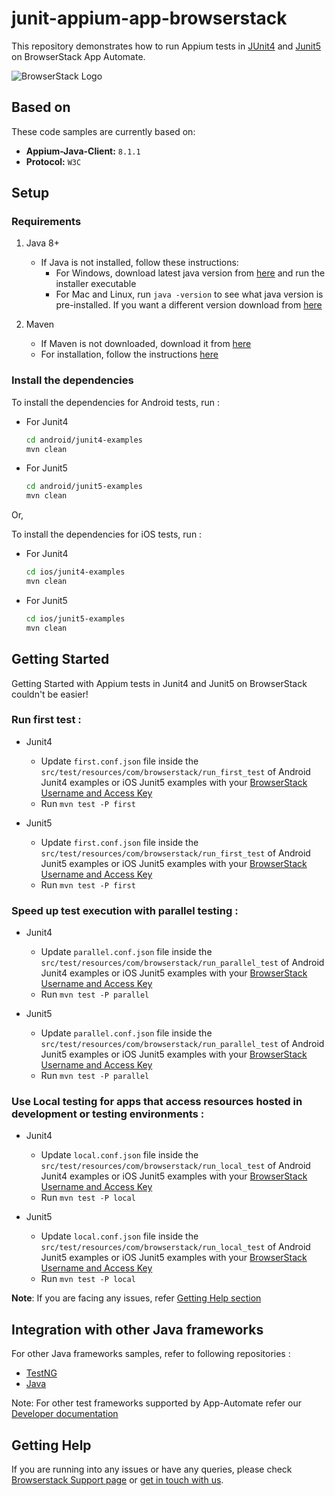 # junit-appium-app-browserstack

This repository demonstrates how to run Appium tests in [JUnit4](http://junit.org/junit4/) and [Junit5](https://junit.org/junit5/) on BrowserStack App Automate.

![BrowserStack Logo](https://d98b8t1nnulk5.cloudfront.net/production/images/layout/logo-header.png?1469004780)

## Based on

These code samples are currently based on:

- **Appium-Java-Client:** `8.1.1`
- **Protocol:** `W3C`

## Setup

### Requirements

1. Java 8+

    - If Java is not installed, follow these instructions:
        - For Windows, download latest java version from [here](https://java.com/en/download/) and run the installer executable
        - For Mac and Linux, run `java -version` to see what java version is pre-installed. If you want a different version download from [here](https://java.com/en/download/)

2. Maven
   - If Maven is not downloaded, download it from [here](https://maven.apache.org/download.cgi)
   - For installation, follow the instructions [here](https://maven.apache.org/install.html)

### Install the dependencies

To install the dependencies for Android tests, run :

- For Junit4

    ```sh
    cd android/junit4-examples
    mvn clean
    ```

- For Junit5

    ```sh
    cd android/junit5-examples
    mvn clean
    ```

Or,

To install the dependencies for iOS tests, run :

- For Junit4

    ```sh
    cd ios/junit4-examples
    mvn clean
    ```

- For Junit5

    ```sh
    cd ios/junit5-examples
    mvn clean
    ```

## Getting Started

Getting Started with Appium tests in Junit4 and Junit5 on BrowserStack couldn't be easier!

### **Run first test :**

- Junit4
  - Update `first.conf.json` file inside the `src/test/resources/com/browserstack/run_first_test` of Android Junit4 examples or iOS Junit5 examples with your [BrowserStack Username and Access Key](https://www.browserstack.com/accounts/settings)
  - Run `mvn test -P first`

- Junit5
  - Update `first.conf.json` file inside the `src/test/resources/com/browserstack/run_first_test` of Android Junit5 examples or iOS Junit5 examples with your [BrowserStack Username and Access Key](https://www.browserstack.com/accounts/settings)
  - Run `mvn test -P first`

### **Speed up test execution with parallel testing :**

- Junit4
  - Update `parallel.conf.json` file inside the `src/test/resources/com/browserstack/run_parallel_test` of Android Junit4 examples or iOS Junit5 examples with your [BrowserStack Username and Access Key](https://www.browserstack.com/accounts/settings)
  - Run `mvn test -P parallel`
  
- Junit5
  - Update `parallel.conf.json` file inside the `src/test/resources/com/browserstack/run_parallel_test` of Android Junit5 examples or iOS Junit5 examples with your [BrowserStack Username and Access Key](https://www.browserstack.com/accounts/settings)
  - Run `mvn test -P parallel`

### **Use Local testing for apps that access resources hosted in development or testing environments :**

- Junit4
  - Update `local.conf.json` file inside the `src/test/resources/com/browserstack/run_local_test` of Android Junit4 examples or iOS Junit5 examples with your [BrowserStack Username and Access Key](https://www.browserstack.com/accounts/settings)
  - Run `mvn test -P local`

- Junit5
  - Update `local.conf.json` file inside the `src/test/resources/com/browserstack/run_local_test` of Android Junit5 examples or iOS Junit5 examples with your [BrowserStack Username and Access Key](https://www.browserstack.com/accounts/settings)
  - Run `mvn test -P local`

**Note**: If you are facing any issues, refer [Getting Help section](#Getting-Help)

## Integration with other Java frameworks

For other Java frameworks samples, refer to following repositories :

- [TestNG](https://github.com/browserstack/testng-appium-app-browserstack)
- [Java](https://github.com/browserstack/java-appium-app-browserstack)

Note: For other test frameworks supported by App-Automate refer our [Developer documentation](https://www.browserstack.com/docs/)

## Getting Help

If you are running into any issues or have any queries, please check [Browserstack Support page](https://www.browserstack.com/support/app-automate) or [get in touch with us](https://www.browserstack.com/contact?ref=help).
